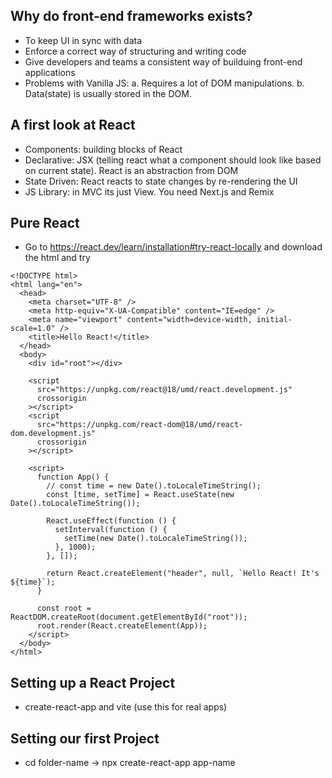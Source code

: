 ## Why do front-end frameworks exists?

- To keep UI in sync with data
- Enforce a correct way of structuring and writing code
- Give developers and teams a consistent way of builduing front-end applications
- Problems with Vanilla JS:
  a. Requires a lot of DOM manipulations.
  b. Data(state) is usually stored in the DOM.

## A first look at React

- Components: building blocks of React
- Declarative: JSX (telling react what a component should look like based on current state). React is an abstraction from DOM
- State Driven: React reacts to state changes by re-rendering the UI
- JS Library: in MVC its just View. You need Next.js and Remix

## Pure React

- Go to https://react.dev/learn/installation#try-react-locally and download the html and try
```
<!DOCTYPE html>
<html lang="en">
  <head>
    <meta charset="UTF-8" />
    <meta http-equiv="X-UA-Compatible" content="IE=edge" />
    <meta name="viewport" content="width=device-width, initial-scale=1.0" />
    <title>Hello React!</title>
  </head>
  <body>
    <div id="root"></div>

    <script
      src="https://unpkg.com/react@18/umd/react.development.js"
      crossorigin
    ></script>
    <script
      src="https://unpkg.com/react-dom@18/umd/react-dom.development.js"
      crossorigin
    ></script>

    <script>
      function App() {
        // const time = new Date().toLocaleTimeString();
        const [time, setTime] = React.useState(new Date().toLocaleTimeString());

        React.useEffect(function () {
          setInterval(function () {
            setTime(new Date().toLocaleTimeString());
          }, 1000);
        }, []);

        return React.createElement("header", null, `Hello React! It's ${time}`);
      }

      const root = ReactDOM.createRoot(document.getElementById("root"));
      root.render(React.createElement(App));
    </script>
  </body>
</html>
```

## Setting up a React Project

- create-react-app and vite (use this for real apps)

## Setting our first Project

- cd folder-name -> npx create-react-app app-name 

